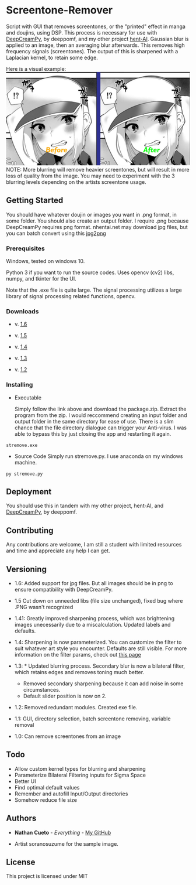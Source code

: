 # Screentone-Remover
Script with GUI that removes screentones, or the "printed" effect in manga and doujins, using DSP.
This process is necessary for use with [DeepCreamPy](https://github.com/deeppomf/DeepCreamPy), by deeppomf, and my other project [hent-AI](https://github.com/natethegreate/hent-AI). 
Gaussian blur is applied to an image, then an averaging blur afterwards. This removes high frequency signals (screentones).
The output of this is sharpened with a Laplacian kernel, to retain some edge.

Here is a visual example:
![srsfwexample](screentoneexsfw.jpg)
NOTE: More blurring will remove heavier screentones, but will result in more loss of quality from the image. You may need to experiment with the 3 blurring levels depending on the artists screentone usage.

## Getting Started
You should have whatever doujin or images you want in .png format, in some folder. You should also create an output folder.
I require .png because DeepCreamPy requires png format. nhentai.net may download jpg files, but you can batch convert using this [jpg2png](https://jpg2png.com/) 

### Prerequisites
Windows, tested on windows 10.

Python 3 if you want to run the source codes. Uses opencv (cv2) libs, numpy, and tkinter for the UI.

Note that the .exe file is quite large. The signal processing utilizes a large library of signal processing related functions, opencv.

### Downloads

* v. [1.6](https://github.com/natethegreate/Screentone-Remover/releases/tag/1.6)

* v. [1.5](https://github.com/natethegreate/Screentone-Remover/releases/tag/1.5)

* v. [1.4](https://github.com/natethegreate/Screentone-Remover/releases/tag/1.4)

* v. [1.3](https://github.com/natethegreate/Screentone-Remover/releases/tag/1.3)

* v. [1.2](https://github.com/natethegreate/Screentone-Remover/releases/tag/1.2)

### Installing

* Executable

  Simply follow the link above and download the package.zip. 
  Extract the program from the zip. I would reccommend creating an input folder and output folder in the same directory for ease of use.
  There is a slim chance that the file directory dialogue can trigger your Anti-virus. I was able to bypass this by just closing the app and restarting it again. 

```
stremove.exe
```

* Source Code
  Simply run stremove.py. I use anaconda on my windows machine.

```
py stremove.py
```

## Deployment

You should use this in tandem with my other project, hent-AI, and [DeepCreamPy](https://github.com/deeppomf/DeepCreamPy), by deeppomf.

## Contributing

Any contributions are welcome, I am still a student with limited resources and time and appreciate any help I can get.

## Versioning

* 1.6: Added support for jpg files. But all images should be in png to ensure compatibility with DeepCreamPy.

* 1.5 Cut down on unneeded libs (file size unchanged), fixed bug where .PNG wasn't recognized

* 1.41: Greatly improved sharpening process, which was brightening images unecessarily due to a miscalculation. Updated labels and defaults.

* 1.4: Sharpening is now parameterized. You can customize the filter to suit whatever art style you encounter. Defaults are still visible. For more information on the filter params, check out [this page](https://homepages.inf.ed.ac.uk/rbf/HIPR2/log.htm)

* 1.3: * Updated blurring process. Secondary blur is now a bilateral filter, which retains edges and removes toning much better. 
     * Removed secondary sharpening because it can add noise in some circumstances.
     * Default slider position is now on 2.
     
* 1.2: Removed redundant modules. Created exe file.

* 1.1: GUI, directory selection, batch screentone removing, variable removal

* 1.0: Can remove screentones from an image

## Todo

* Allow custom kernel types for blurring and sharpening
* Parameterize Bilateral Filtering inputs for Sigma Space
* Better UI
* Find optimal default values
* Remember and autofill Input/Output directories
* Somehow reduce file size

## Authors

* **Nathan Cueto** - *Everything* - [My GitHub](https://github.com/natethegreate)

* Artist soranosuzume for the sample image.

## License

This project is licensed under MIT
